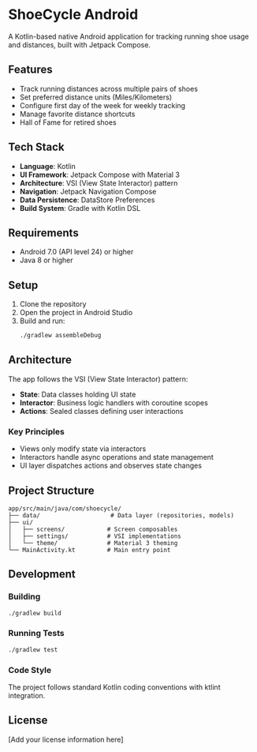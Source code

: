# ShoeCycle Android

A Kotlin-based native Android application for tracking running shoe usage and distances, built with Jetpack Compose.

## Features

- Track running distances across multiple pairs of shoes
- Set preferred distance units (Miles/Kilometers)
- Configure first day of the week for weekly tracking
- Manage favorite distance shortcuts
- Hall of Fame for retired shoes

## Tech Stack

- **Language**: Kotlin
- **UI Framework**: Jetpack Compose with Material 3
- **Architecture**: VSI (View State Interactor) pattern
- **Navigation**: Jetpack Navigation Compose
- **Data Persistence**: DataStore Preferences
- **Build System**: Gradle with Kotlin DSL

## Requirements

- Android 7.0 (API level 24) or higher
- Java 8 or higher

## Setup

1. Clone the repository
2. Open the project in Android Studio
3. Build and run:
   ```bash
   ./gradlew assembleDebug
   ```

## Architecture

The app follows the VSI (View State Interactor) pattern:
- **State**: Data classes holding UI state
- **Interactor**: Business logic handlers with coroutine scopes
- **Actions**: Sealed classes defining user interactions

### Key Principles
- Views only modify state via interactors
- Interactors handle async operations and state management
- UI layer dispatches actions and observes state changes

## Project Structure

```
app/src/main/java/com/shoecycle/
├── data/                    # Data layer (repositories, models)
├── ui/
│   ├── screens/            # Screen composables
│   ├── settings/           # VSI implementations
│   └── theme/              # Material 3 theming
└── MainActivity.kt         # Main entry point
```

## Development

### Building
```bash
./gradlew build
```

### Running Tests
```bash
./gradlew test
```

### Code Style
The project follows standard Kotlin coding conventions with ktlint integration.

## License

[Add your license information here]